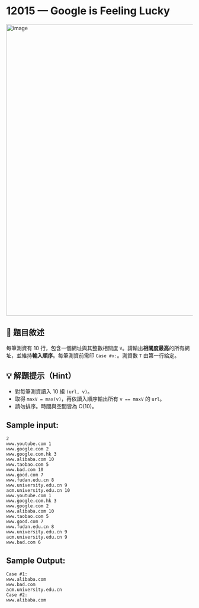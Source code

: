 # 12015 — Google is Feeling Lucky
<img width="616" height="787" alt="image" src="https://github.com/user-attachments/assets/70b657d0-06e8-4b55-a9f6-fed7c24cdd65" />

## 📘 題目敘述

每筆測資有 10 行，包含一個網址與其整數相關度 `V`。請輸出**相關度最高**的所有網址，並維持**輸入順序**。每筆測資前需印 `Case #x:`。測資數 `T` 由第一行給定。

## 💡 解題提示（Hint）

* 對每筆測資讀入 10 組 `(url, v)`。
* 取得 `maxV = max(v)`，再依讀入順序輸出所有 `v == maxV` 的 `url`。
* 請勿排序。時間與空間皆為 O(10)。

## Sample input:

```
2
www.youtube.com 1
www.google.com 2
www.google.com.hk 3
www.alibaba.com 10
www.taobao.com 5
www.bad.com 10
www.good.com 7
www.fudan.edu.cn 8
www.university.edu.cn 9
acm.university.edu.cn 10
www.youtube.com 1
www.google.com.hk 3
www.google.com 2
www.alibaba.com 10
www.taobao.com 5
www.good.com 7
www.fudan.edu.cn 8
www.university.edu.cn 9
acm.university.edu.cn 9
www.bad.com 6
```

## Sample Output:

```
Case #1:
www.alibaba.com
www.bad.com
acm.university.edu.cn
Case #2:
www.alibaba.com
```

